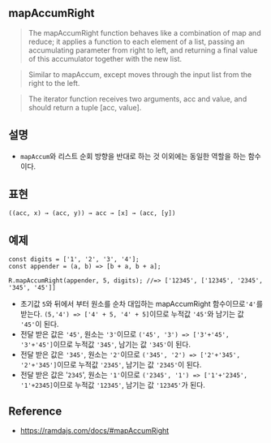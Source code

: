 ## mapAccumRight
> The mapAccumRight function behaves like a combination of map and reduce; it applies a function to each element of a list, passing an accumulating parameter from right to left, and returning a final value of this accumulator together with the new list.

> Similar to mapAccum, except moves through the input list from the right to the left.

> The iterator function receives two arguments, acc and value, and should return a tuple [acc, value].

## 설명
- `mapAccum`와 리스트 순회 방향을 반대로 하는 것 이외에는 동일한 역할을 하는 함수이다.

## 표현
```
((acc, x) → (acc, y)) → acc → [x] → (acc, [y])
```

## 예제
```
const digits = ['1', '2', '3', '4'];
const appender = (a, b) => [b + a, b + a];

R.mapAccumRight(appender, 5, digits); //=> ['12345', ['12345', '2345', '345', '45']]
```
- 초기값 `5`와 뒤에서 부터 원소를 순차 대입하는 mapAccumRight 함수이므로`'4'`를 받는다. `(5,'4') => ['4' + 5, '4' + 5]`이므로 누적값 `'45'`와 남기는 값 `'45'`이 된다.
- 전달 받은 값은 `'45'`, 원소는 `'3'`이므로 `('45', '3') => ['3'+'45', '3'+'45']`이므로 누적값 `'345'`, 남기는 값 `'345'`이 된다.
- 전달 받은 값은 `'345'`, 원소는 `'2'`이므로 `('345', '2') => ['2'+'345', '2'+'345']`이므로 누적값 `'2345'`, 남기는 값 `'2345'`이 된다.
- 전달 받은 값은 '`2345`', 원소는 `'1'`이므로 `('2345', '1') => ['1'+'2345', '1'+2345]`이므로 누적값 `'12345'`, 남기는 값 `'12345'`가 된다.

## Reference
- https://ramdajs.com/docs/#mapAccumRight
